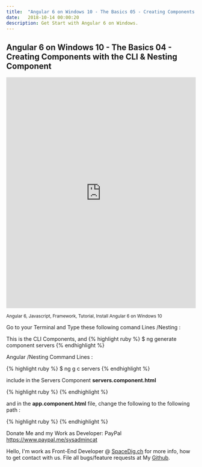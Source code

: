 ```yaml
---
title:  "Angular 6 on Windows 10 - The Basics 05 - Creating Components with the CLI & Nesting Component - Part#05"
date:   2018-10-14 00:00:20
description: Get Start with Angular 6 on Windows.
---
```

<h2 id="this-post-is-the-last-of-a-series-of-posts-in-which-i-write-about-the-observable-type-in-the-first-post-we-went-ahead-writing-an-observable-from-scratch-in-order-to-fully-understand-it-we-then-explored-how-to-create-observables-from-values-arrays-dom-events-and-promises-this-time-well-focus-on-compositions-by-rewriting-some-basic-composition-operators">
Angular 6 on Windows 10 - The Basics 04 - Creating Components with the CLI & Nesting Component</h2>



<iframe width="100%" height="615" src="https://www.youtube.com/embed/TvM-8VlPk6c" frameborder="0" allow="autoplay; encrypted-media" allowfullscreen></iframe>


<small>Angular 6, Javascript, Framework, Tutorial, Install Angular 6 on Windows 10</small>

Go to your Terminal and Type these following comand Lines /Nesting  : 

This is the CLI Components, and 
{% highlight ruby %}
$ ng generate component servers
{% endhighlight %}

Angular  /Nesting Command Lines   : 

{% highlight ruby %}
$ ng g c servers 
{% endhighlight %}

include in the Servers Component <strong>servers.component.html</strong>

{% highlight ruby %}
<app-server></app-server>
<app-server></app-server>
{% endhighlight %}

and in the <strong>app.component.html</strong> file, change the following <strong><app-server></app-server>
</strong> to the following path : <strong><app-servers></app-servers>
</strong>

{% highlight ruby %}
<app-servers></app-servers>
{% endhighlight %}

Donate Me and my Work as Developer: PayPal <a href="https://www.paypal.me/sysadmincat">https://www.paypal.me/sysadmincat </a>


 Hello, I'm work as Front-End Developer @ [SpaceDig.ch][spacedig] for more info, how to get contact with us. File all bugs/feature requests at My  [Github][jekyll-gh].

[jekyll-gh]: https://github.com/spaceg
[spacedig]:    http://spacedig.ch
